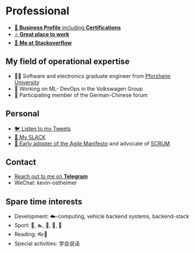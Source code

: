 # Professional

- [👔 **Business Profile** including **Certifications**](https://www.linkedin.com/in/kevin-ostheimer/)
- [⭐ **Great place to work**](https://cariad.technology/)
- [🤖 **Me at Stackoverflow**](https://stackoverflow.com/users/1862496/impulsleistung)

## My field of operational expertise

- 👨‍🎓 Software and electronics graduate engineer from [Pforzheim University](https://www.hs-pforzheim.de/en/)
- 🤖 Working on ML- DevOps in the Volkswagen Group
- 🐼 Participating member of the German-Chinese forum

## Personal

- [🐦 Listen to my Tweets](https://twitter.com/Impulsleistung)
- [👋 My SLACK](https://kevinostheimer.slack.com/team/U029CPF0RR7)
- [🚀 Early adopter of the Agile Manifesto](https://agilemanifesto.org/display/000000159.html) and advocate of [SCRUM](https://www.scrum.org/)
  
## Contact

- [Reach out to me on **Telegram**](https://t.me/KevinOstheimer)
- WeChat: kevin-ostheimer

## Spare time interests

- Development: ☁️-computing, vehicle backend systems, backend-stack
- Sport: 🧘, 🏊, 🧗, 🚵, 🕺
- Reading: 👓📖
- Special activities: 学会说话
